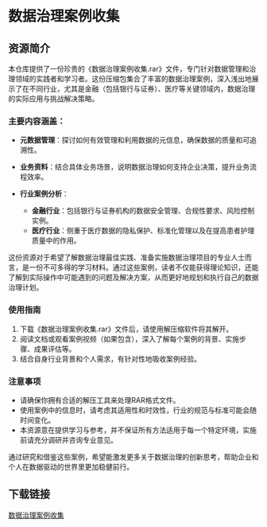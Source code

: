 # 数据治理案例收集

## 资源简介

本仓库提供了一份珍贵的《数据治理案例收集.rar》文件，专门针对数据管理和治理领域的实践者和学习者。这份压缩包集合了丰富的数据治理案例，深入浅出地展示了在不同行业，尤其是金融（包括银行与证券）、医疗等关键领域内，数据治理的实际应用与挑战解决策略。

### 主要内容涵盖：

- **元数据管理**：探讨如何有效管理和利用数据的元信息，确保数据的质量和可追溯性。
  
- **业务资料**：结合具体业务场景，说明数据治理如何支持企业决策，提升业务流程效率。

- **行业案例分析**：
  - **金融行业**：包括银行与证券机构的数据安全管理、合规性要求、风险控制实例。
  - **医疗行业**：侧重于医疗数据的隐私保护、标准化管理以及在提高患者护理质量中的作用。

这份资源对于希望了解数据治理最佳实践、准备实施数据治理项目的专业人士而言，是一份不可多得的学习材料。通过这些案例，读者不仅能获得理论知识，还能了解到实际操作中可能遇到的问题及解决方案，从而更好地规划和执行自己的数据治理计划。

### 使用指南

1. 下载《数据治理案例收集.rar》文件后，请使用解压缩软件将其解开。
2. 阅读文档或观看案例视频（如果包含），深入了解每个案例的背景、实施步骤、成果评估等。
3. 结合自身行业背景和个人需求，有针对性地吸收案例经验。

### 注意事项

- 请确保你拥有合适的解压工具来处理RAR格式文件。
- 使用案例中的信息时，请考虑其适用性和时效性，行业的规范与标准可能会随时间变化。
- 本资源意在提供学习与参考，并不保证所有方法适用于每一个特定环境，实施前请充分调研并咨询专业意见。

通过研究和借鉴这些案例，希望能激发更多关于数据治理的创新思考，帮助企业和个人在数据驱动的世界里更加稳健前行。

## 下载链接

[数据治理案例收集](https://pan.quark.cn/s/8489957a2c5e)